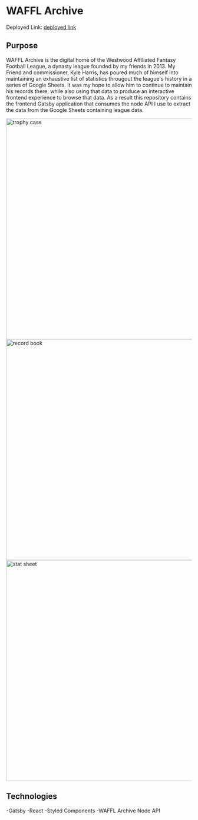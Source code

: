 # WAFFL Archive

Deployed Link: [deployed link](https://www.wafflarchive.com/)

## Purpose
WAFFL Archive is the digital home of the Westwood Affiliated Fantasy Football League, a dynasty league founded by my friends in 2013. My Friend and commissioner, Kyle Harris, has poured much of himself into maintaining an exhaustive list of statistics througout the league's history in a series of Google Sheets. It was my hope to allow him to continue to maintain his records there, while also using that data to produce an interactive frontend experience to browse that data. As a result this repository contains the frontend Gatsby application that consumes the node API I use to extract the data from the Google Sheets containing league data. 

<img src="https://i.imgur.com/IG9xfz2.png" alt="trophy case" width="600"/>
<img src="https://i.imgur.com/OpBsCWf.png" alt="record book" width="600"/>
<img src="https://i.imgur.com/J9d2DCu.png" alt="stat sheet" width="600"/>

## Technologies
-Gatsby
-React
-Styled Components
-WAFFL Archive Node API